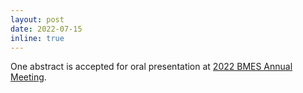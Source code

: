 ```yaml
---
layout: post
date: 2022-07-15
inline: true
---
```


One abstract is accepted for oral presentation at [2022 BMES Annual Meeting](https://www.bmes.org/annualmeeting).
